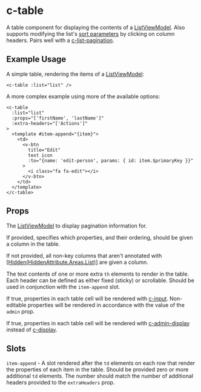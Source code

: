 # c-table

<!-- MARKER:summary -->

A table component for displaying the contents of a [ListViewModel](/stacks/vue/layers/viewmodels.md). Also supports modifying the list's [sort parameters](/modeling/model-components/data-sources.md#standard-parameters) by clicking on column headers. Pairs well with a [c-list-pagination](/stacks/vue/coalesce-vue-vuetify/components/c-list-pagination.md).

<!-- MARKER:summary-end -->

## Example Usage

A simple table, rendering the items of a [ListViewModel](/stacks/vue/layers/viewmodels.md):

```vue-html
<c-table :list="list" />
```

A more complex example using more of the available options:

```vue-html
<c-table
  :list="list"
  :props="['firstName', 'lastName']"
  :extra-headers="['Actions']"
>
  <template #item-append="{item}">
    <td>
      <v-btn
        title="Edit"
        text icon
        :to="{name: 'edit-person', params: { id: item.$primaryKey }}"
      >
        <i class="fa fa-edit"></i>
      </v-btn>
    </td>
  </template>
</c-table>
```

## Props

<Prop def="list: ListViewModel" lang="ts" />

The [ListViewModel](/stacks/vue/layers/viewmodels.md) to display pagination information for.

<Prop def="props?: string[]" lang="ts" />

If provided, specifies which properties, and their ordering, should be given a column in the table.

If not provided, all non-key columns that aren't annotated with [[Hidden(HiddenAttribute.Areas.List)]](/modeling/model-components/attributes/hidden.md) are given a column.

<Prop def="extraHeaders?: string[] | {header: string; isFixed: boolean }[]" lang="ts" />

The text contents of one or more extra `th` elements to render in the table. Each header can be defined as either fixed (sticky) or scrollable. Should be used in conjunction with the `item-append` slot.

<Prop def="editable: boolean = false" lang="ts" />

If true, properties in each table cell will be rendered with [c-input](/stacks/vue/coalesce-vue-vuetify/components/c-input.md). Non-editable properties will be rendered in accordance with the value of the `admin` prop.

<Prop def="admin: boolean = false" lang="ts" />

If true, properties in each table cell will be rendered with [c-admin-display](/stacks/vue/coalesce-vue-vuetify/components/c-admin-display.md) instead of [c-display](/stacks/vue/coalesce-vue-vuetify/components/c-display.md).

## Slots

`item-append` - A slot rendered after the `td` elements on each row that render the properties of each item in the table. Should be provided zero or more additional `td` elements. The number should match the number of additional headers provided to the `extraHeaders` prop.
